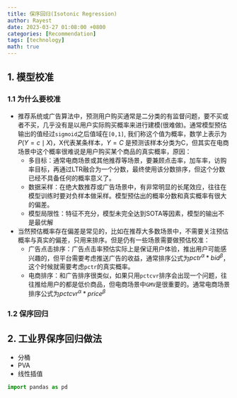```yaml
---
title: 保序回归(Isotonic Regression)
author: Rayest
date: 2023-03-27 01:08:00 +0800
categories: [Recommendation]
tags: [technology]
math: true
---
```




## 1. __模型校准__
### 1.1 为什么要校准
- 推荐系统或广告算法中，预测用户购买通常是二分类的有监督问题，要不买或者不买，几乎没有是以用户实际购买概率来进行建模(很难做)。通常模型预估输出的值经过`sigmoid`之后值域在`[0,1]`, 我们称这个值为概率，数学上表示为 $P(Y=c \mid X)$，X代表某条样本，$Y=C$ 是预测该样本分类为C，但其实在电商场景中这个概率很难说是用户购买某个商品的真实概率，原因：
  - 多目标：通常电商场景或其他推荐等场景，要兼顾点击率，加车率，访购率目标，再通过LTR融合为一个分数，最终使用该分数排序，但这个分数已经不具备任何的概率意义了。
  - 数据采样：在绝大数推荐或广告场景中，有非常明显的长尾效应，往往在模型训练时要对负样本做采样。模型预估出的概率分数和真实概率有很大的偏差。
  - 模型局限性：特征不充分，模型未完全达到SOTA等因素，模型的输出不是最优解
- 当然预估概率存在偏差是常见的，比如在推荐大多数场景中，不需要关注预估概率与真实的偏差，只用来排序。但是仍有一些场景需要做预估校准：
  - 广告点击排序：广告点击率预估实际上是保证用户体验，推出用户可能感兴趣的，但平台需要考虑推送广告的收益，通常排序公式为$pctr^\alpha * bid^\beta$，这个时候就需要考虑`pctr`的真实概率。
  - 电商排序：和广告排序很类似，如果只用`pctcvr`排序会出现一个问题，往往推给用户的都是低价商品，但电商场景中`GMV`是很重要的。通常电商场景排序公式为$pctcvr^\alpha * price^\beta$
### 1.2 保序回归


## 2. __工业界保序回归做法__
- 分桶
- PVA
- 线性插值
```python
import pandas as pd
```